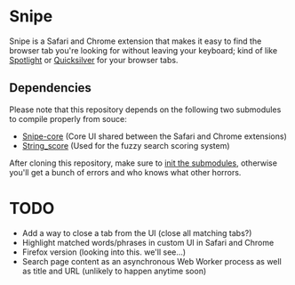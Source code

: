 # Snipe

Snipe is a Safari and Chrome extension that makes it easy to find the browser tab you're looking for without leaving your keyboard; kind of like [Spotlight](http://www.apple.com/macosx/what-is-macosx/spotlight.html) or [Quicksilver](http://quicksilver.en.softonic.com/mac) for your browser tabs.

## Dependencies

Please note that this repository depends on the following two submodules to compile properly from souce:

 - [Snipe-core](https://github.com/josephschmitt/Snipe-core) (Core UI shared between the Safari and Chrome extensions)
 - [String_score](https://github.com/joshaven/string_score) (Used for the fuzzy search scoring system)

After cloning this repository, make sure to [init the submodules](http://book.git-scm.com/5_submodules.html), otherwise you'll get a bunch of errors and who knows what other horrors.

# TODO

 - Add a way to close a tab from the UI (close all matching tabs?)
 - Highlight matched words/phrases in custom UI in Safari and Chrome
 - Firefox version (looking into this. we'll see...)
 - Search page content as an asynchronous Web Worker process as well as title and URL (unlikely to happen anytime soon)